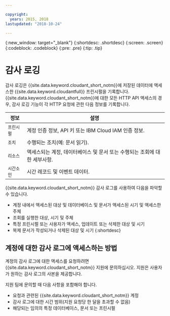 ```yaml
---

copyright:
  years: 2015, 2018
lastupdated: "2018-10-24"

---
```


{:new_window: target="_blank"}
{:shortdesc: .shortdesc}
{:screen: .screen}
{:codeblock: .codeblock}
{:pre: .pre}
{:tip: .tip}

<!-- Acrolinx: 2017-05-10 -->

# 감사 로깅


감사 로깅은 {{site.data.keyword.cloudant_short_notm}}에 저장된 데이터에 액세스한
{{site.data.keyword.cloudantfull}} 프린시펄을 기록합니다. {{site.data.keyword.cloudant_short_notm}}에
대한 모든 HTTP API 액세스의 경우, 감사 로깅 기능이
각 HTTP 요청에 관한 다음 정보를 기록합니다.

정보 |설명
------------|------------
`프린시펄` | 계정 인증 정보, API 키 또는 IBM Cloud IAM 인증 정보.
`조치` | 수행되는 조치(예: 문서 읽기).
`리소스` | 액세스되는 계정, 데이터베이스 및 문서 또는 수행되는 조회에 대한 세부사항.
`시간소인` | 시간 레코드 및 이벤트 데이터. 

{{site.data.keyword.cloudant_short_notm}} 감사 로그를 사용하여 다음을 파악할 수 있습니다.

- 계정 내에서 액세스된 대상 및 데이터베이스 및 문서가 액세스된 시기 및 액세스한 주체
- 조회를 실행한 대상, 시기 및 주체
- 특정 프린시펄 또는 사용자가 액세스, 업데이트 또는 삭제한 대상 및 시기
- 복제 문서가 작성되거나 삭제된 대상 및 시기
{:shortdesc}

## 계정에 대한 감사 로그에 액세스하는 방법

계정의 감사 로그에 대한 액세스를 요청하려면 {{site.data.keyword.cloudant_short_notm}} 지원에 문의하십시오. 지원은 사용자가 원하는 감사 로그의 사본을 제공합니다. 

지원 팀에 문의할 때 다음 사항을 포함해야 합니다.

- 요청과 관련된 {{site.data.keyword.cloudant_short_notm}} 계정
- 감사 로그에 대한 시간 범위(지원 요청당 한 달을 초과할 수 없음)
- 해당되는 임의의 특정 데이터베이스, 문서 또는 프린시펄
